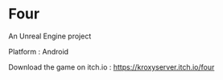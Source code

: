 # Four
 
An Unreal Engine project

Platform : Android

Download the game on itch.io : https://kroxyserver.itch.io/four

